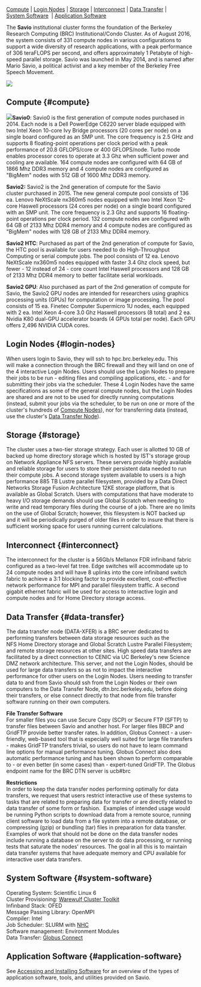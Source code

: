 [Compute](#Compute) | [Login Nodes](#Login_Nodes) |
[Storage](#Storage) | [Interconnect](#Interconnect) |
[Data Transfer](#Data_Transfer) | [System Software](#System_Software)  |
[Application Software](#Application_Software)

The **Savio** institutional cluster forms the foundation of the Berkeley
Research Computing (BRC) Institutional/Condo Cluster. As of August 2016,
the system consists of 331 compute nodes in various configurations to
support a wide diversity of research applications, with a peak
performance of 306 teraFLOPS per second, and offers approximately 1
Petabyte of high-speed parallel storage. Savio was launched in May 2014,
and is named after Mario Savio, a political activist and a key member of
the Berkeley Free Speech Movement.

![](/sites/default/files/SAVIO%20Overview.jpeg)

[]()

**Compute** {#compute}
-----------

![](/sites/default/files/DellBlade.jpg)**Savio0**: Savio0 is the first
generation of compute nodes purchased in 2014. Each node is a Dell
PowerEdge C6220 server blade equipped with two Intel Xeon 10-core Ivy
Bridge processors (20 cores per node) on a single board configured as an
SMP unit. The core frequency is 2.5 GHz and supports 8 floating-point
operations per clock period with a peak performance of 20.8 GFLOPS/core
or 400 GFLOPS/node. Turbo mode enables processor cores to operate at 3.3
Ghz when sufficient power and cooling are available. 164 compute nodes
are configured with 64 GB of 1866 Mhz DDR3 memory and 4 compute nodes
are configured as "BigMem" nodes with 512 GB of 1600 Mhz DDR3 memory.

**Savio2:** Savio2 is the 2nd generation of compute for the Savio
cluster purchased in 2015. The new general compute pool consists of 136
ea. Lenovo NeXtScale nx360m5 nodes equipped with two Intel Xeon 12-core
Haswell processors (24 cores per node) on a single board configured with
an SMP unit. The core frequency is 2.3 Ghz and supports 16
floating-point operations per clock period. 132 compute nodes are
configured with 64 GB of 2133 Mhz DDR4 memory and 4 compute nodes are
configured as "BigMem" nodes with 128 GB of 2133 Mhz DDR4 memory.

**Savio2 HTC**: Purchased as part of the 2nd generation of compute for
Savio, the HTC pool is available for users needed to do High-Throughput
Computing or serial compute jobs. The pool consists of 12 ea. Lenovo
NeXtScale nx360m5 nodes equipped with faster 3.4 Ghz clock speed, but
fewer - 12 instead of 24 - core count Intel Haswell processors and 128
GB of 2133 Mhz DDR4 memory to better facilitate serial workloads.

**Savio2 GPU**: Also purchased as part of the 2nd generation of compute
for Savio, the Savio2 GPU nodes are intended for researchers using
graphics processing units (GPUs) for computation or image processing.
The pool consists of 15 ea. Finetec Computer Supermicro 1U nodes, each
equipped with 2 ea. Intel Xeon 4-core 3.0 Ghz Haswell processors (8
total) and 2 ea. Nvidia K80 dual-GPU accelerator boards (4 GPUs total
per node). Each GPU offers 2,496 NVIDIA CUDA cores.

[]()

**Login Nodes** {#login-nodes}
---------------

When users login to Savio, they will ssh to hpc.brc.berkeley.edu. This
will make a connection through the BRC firewall and they will land on
one of the 4 interactive Login Nodes. Users should use the Login Nodes
to prepare their jobs to be run - editing files and compiling
applications, etc. - and for submitting their jobs via the
scheduler. These 4 Login Nodes have the same specifications as some of
the general compute nodes, but the Login Nodes are shared and are not to
be used for directly running computations (instead, submit your jobs via
the scheduler, to be run on one or more of the cluster's hundreds of
[Compute Nodes](#Compute)), nor for transferring data (instead, use the
cluster's [Data Transfer Node](#Data_Transfer)).

[]()

**Storage** {#storage}
-----------

The cluster uses a two-tier storage strategy. Each user is allotted 10
GB of backed up home directory storage which is hosted by IST's storage
group on Network Appliance NFS servers. These servers provide highly
available and reliable storage for users to store their persistent data
needed to run their compute jobs. A second storage system available to
users is a high performance 885 TB Lustre parallel filesystem, provided
by a Data Direct Networks Storage Fusion Architecture 12KE storage
platform, that is available as Global Scratch. Users with computations
that have moderate to heavy I/O storage demands should use Global
Scratch when needing to write and read temporary files during the course
of a job. There are no limits on the use of Global Scratch; however,
this filesystem is NOT backed up and it will be periodically purged of
older files in order to insure that there is sufficient working space
for users running current calculations.

[]()

**Interconnect** {#interconnect}
----------------

The interconnect for the cluster is a 56Gb/s Mellanox FDR infiniband
fabric configured as a two-level fat tree. Edge switches will
accommodate up to 24 compute nodes and will have 8 uplinks into the core
infiniband switch fabric to achieve a 3:1 blocking factor to provide
excellent, cost-effective network performance for MPI and parallel
filesystem traffic. A second gigabit ethernet fabric will be used for
access to interactive login and compute nodes and for Home Directory
storage access.

[]()

**Data Transfer** {#data-transfer}
-----------------

The data transfer node (DATA-XFER) is a BRC server dedicated to
performing transfers between data storage resources such as the NFS Home
Directory storage and Global Scratch Lustre Parallel Filesystem; and
remote storage resources at other sites. High speed data transfers are
facilitated by a direct connection to CENIC via UC Berkeley's
new Science DMZ network architecture. This server, and not the Login
Nodes, should be used for large data transfers so as not to impact the
interactive performance for other users on the Login Nodes. Users
needing to transfer data to and from Savio should ssh from the Login
Nodes or their own computers to the Data Transfer Node,
dtn.brc.berkeley.edu, before doing their transfers, or else connect
directly to that node from file transfer software running on their own
computers.

**File Transfer Software**  
For smaller files you can use Secure Copy (SCP) or Secure FTP (SFTP) to
transfer files between Savio and another host. For larger files BBCP and
GridFTP provide better transfer rates. In addition, Globus Connect - a
user-friendly, web-based tool that is especially well suited for large
file transfers - makes GridFTP transfers trivial, so users do not have
to learn command line options for manual performance tuning. Globus
Connect also does automatic performance tuning and has been shown to
perform comparable to - or even better (in some cases) than -
expert-tuned GridFTP. The Globus endpoint name for the BRC DTN server is
ucb\#brc

**Restrictions**  
In order to keep the data transfer nodes performing optimally for data
transfers, we request that users restrict interactive use of these
systems to tasks that are related to preparing data for transfer or are
directly related to data transfer of some form or fashion.  Examples of
intended usage would be running Python scripts to download data from a
remote source, running client software to load data from a file system
into a remote database, or compressing (gzip) or bundling (tar) files in
preparation for data transfer. Examples of work that should not be done
on the data transfer nodes include running a database on the server to
do data processing, or running tests that saturate the nodes' resources.
The goal in all this is to maintain data transfer systems that have
adequate memory and CPU available for interactive user data transfers.

[]()

**System Software** {#system-software}
-------------------

Operating System: Scientific Linux 6  
Cluster Provisioning: [Warewulf Cluster
Toolkit](http://warewulf.lbl.gov/trac)  
Infinband Stack: OFED  
Message Passing Library: OpenMPI  
Compiler: Intel  
Job Scheduler: SLURM with [NHC](http://go.lbl.gov/nhc/)  
Software management: Environment Modules  
Data Transfer: [Globus Connect](https://www.globus.org/)

[]()

**Application Software** {#application-software}
------------------------

See [Accessing and Installing
Software](http://research-it.berkeley.edu/services/high-performance-computing/accessing-and-installing-software)
for an overview of the types of application software, tools, and
utilities provided on Savio.
